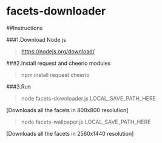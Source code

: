 facets-downloader
=========

##Instructions

###1.Download Node.js<br>

> https://nodejs.org/download/

###2.Install request and cheerio modules<br>

> npm install request cheerio

###3.Run <br>	

> node facets-downloader.js LOCAL_SAVE_PATH_HERE

[Downloads all the facets in 800x800 resolution]

> node facets-wallpaper.js LOCAL_SAVE_PATH_HERE

[Downloads all the facets in 2560x1440 resolution]

